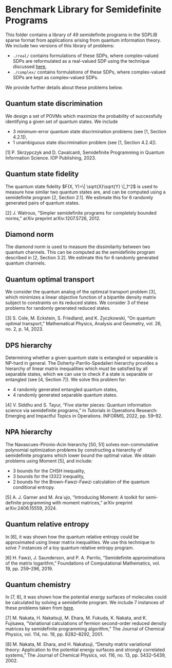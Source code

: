 # Benchmark Library for Semidefinite Programs

This folder contains a library of 49 semidefinite programs in the SDPLIB
sparse format from applications arising from quantum information theory.
We include two versions of this library of problems:

- ``./real/`` contains formulations of these SDPs, where complex-valued
  SDPs are reformulated as a real-valued SDP using the technique discussed
  [here](https://docs.mosek.com/modeling-cookbook/sdo.html#hermitian-matrices),
- ``./complex/`` contains formulations of these SDPs, where complex-valued
  SDPs are kept as complex-valued SDPs.

We provide further details about these problems below.


## Quantum state discrimination

We design a set of POVMs which maximize the probability of successfully
identifying a given set of quantum states. We include

- 3 minimum-error quantum state discrimination problems (see 
  [1, Section 4.2.1]),
- 1 unambiguous state discrimination problem (see [1, Section 4.2.4]).

[1] P. Skrzypczyk and D. Cavalcanti, Semidefinite Programming in Quantum
Information Science. IOP Publishing, 2023.


## Quantum state fidelity

The quantum state fidelity $F(X, Y)=\| \sqrt{X}\sqrt{Y} \|_1^2$ is used to
measure how similar two quantum states are, and can be computed using a
semidefinite program [2, Section 2.1]. We estimate this for 6 randomly
generated pairs of quantum states.

[2] J. Watrous, “Simpler semidefinite programs for completely bounded
norms,” arXiv preprint arXiv:1207.5726, 2012.


## Diamond norm

The diamond norm is used to measure the dissimilarity between two quantum
channels. This can be computed as the semidefinite program described in
[2, Section 3.2]. We estimate this for 6 randomly generated quantum
channels.


## Quantum optimal transport

We consider the quantum analog of the optimzal transport problem [3], which
minimizes a linear objective function of a bipartite density matrix subject
to constraints on its reduced states. We consider 3 of these problems for
randomly generated reduced states.

[3] S. Cole, M. Eckstein, S. Friedland, and K. Zyczkowski, “On quantum
optimal transport,” Mathematical Physics, Analysis and Geometry, vol. 26,
no. 2, p. 14, 2023.


## DPS hierarchy

Determining whether a given quantum state is entangled or separable is 
NP-hard in general. The Doherty-Parrilo-Spedalieri hierarchy provides
a hierarchy of linear matrix inequalities which must be satisfied by all
separable states, which we can use to check if a state is separable or
entangled (see [4, Section 7]). We solve this problem for:

- 4 randomly generated entangled quantum states,
- 4 randomly generated separable quantum states.

[4] V. Siddhu and S. Tayur, “Five starter pieces: Quantum information science
via semidefinite programs,” in Tutorials in Operations Research: Emerging
and Impactful Topics in Operations. INFORMS, 2022, pp. 59–92.


## NPA hierarchy

The Navascues-Pironio-Acin hierarchy [50, 51] solves non-commutative
polynomial optimization problems by constructing a hierarchy of
semidefinite programs which lower bound the optimal value. We obtain
problems using Moment [5], and include:

- 3 bounds for the CHSH inequality,
- 3 bounds for the I3322 inequality,
- 2 bounds for the Brown-Fawzi-Fawzi calculation of the quantum conditional
  entropy. 

[5] A. J. Garner and M. Ara´ujo, “Introducing Moment: A toolkit for
semi-definite programming with moment matrices,” arXiv preprint
arXiv:2406.15559, 2024.


## Quantum relative entropy

In [6], it was shown how the quantum relative entropy could be 
approximated using linear matrix inequalities. We use this technique to
solve 7 instances of a toy quantum relative entropy program.

[6] H. Fawzi, J. Saunderson, and P. A. Parrilo, “Semidefinite
approximations of the matrix logarithm,” Foundations of Computational
Mathematics, vol. 19, pp. 259–296, 2019.


## Quantum chemistry

In [7, 8], it was shown how the potential energy surfaces of molecules
could be calculated by solving a semidefinite program. We include 7
instances of these problems taken from 
[here](https://plato.asu.edu/ftp/sdp/).

[7] M. Nakata, H. Nakatsuji, M. Ehara, M. Fukuda, K. Nakata, and K.
Fujisawa, “Variational calculations of fermion second-order reduced density
matrices by semidefinite programming algorithm,” The Journal of Chemical
Physics, vol. 114, no. 19, pp. 8282–8292, 2001.

[8] M. Nakata, M. Ehara, and H. Nakatsuji, “Density matrix variational
theory: Application to the potential energy surfaces and strongly
correlated systems,” The Journal of Chemical Physics, vol. 116, no. 13,
pp. 5432–5439, 2002.